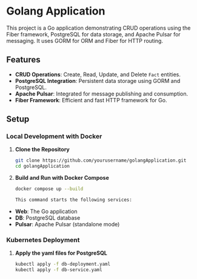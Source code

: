 # Golang Application

This project is a Go application demonstrating CRUD operations using the Fiber framework, PostgreSQL for data storage, and Apache Pulsar for messaging. It uses GORM for ORM and Fiber for HTTP routing.

## Features

- **CRUD Operations**: Create, Read, Update, and Delete `Fact` entities.
- **PostgreSQL Integration**: Persistent data storage using GORM and PostgreSQL.
- **Apache Pulsar**: Integrated for message publishing and consumption.
- **Fiber Framework**: Efficient and fast HTTP framework for Go.


## Setup

### Local Development with Docker

1. **Clone the Repository**

   ```bash
   git clone https://github.com/yourusername/golangApplication.git
   cd golangApplication

2. **Build and Run with Docker Compose**

    ```bash
    docker compose up --build

    This command starts the following services:

- **Web**: The Go application
- **DB**: PostgreSQL database
- **Pulsar**: Apache Pulsar (standalone mode)



### Kubernetes Deployment

1. **Apply the yaml files for PostgreSQL**

    ```bash
    kubectl apply -f db-deployment.yaml
    kubectl apply -f db-service.yaml
